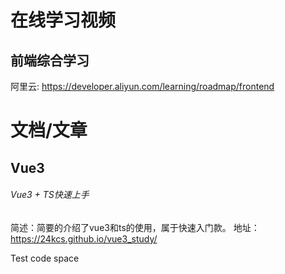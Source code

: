 # 在线学习视频
## 前端综合学习
阿里云: https://developer.aliyun.com/learning/roadmap/frontend

# 文档/文章
## Vue3
###### Vue3 + TS快速上手
简述：简要的介绍了vue3和ts的使用，属于快速入门款。
地址：https://24kcs.github.io/vue3_study/

Test code space
